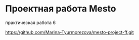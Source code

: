 # Проектная работа Mesto
практическая работа 6

https://github.com/Marina-Tyurmorezova/mesto-project-ff.git
